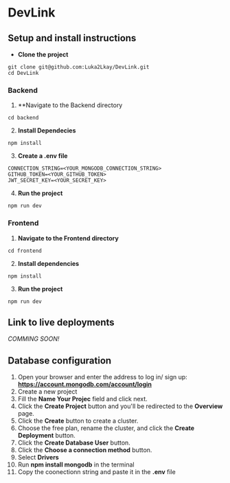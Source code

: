 # DevLink

## Setup and install instructions

- **Clone the project**

```
git clone git@github.com:Luka2Lkay/DevLink.git
cd DevLink
```

### Backend

1. **Navigate to the Backend directory

`cd backend`

2. **Install Dependecies**

`npm install`

3. **Create a .env file**

```
CONNECTION_STRING=<YOUR_MONGODB_CONNECTION_STRING>
GITHUB_TOKEN=<YOUR_GITHUB_TOKEN>
JWT_SECRET_KEY=<YOUR_SECRET_KEY>
```

4. **Run the project**

`npm run dev`

### Frontend

1. **Navigate to the Frontend directory**

`cd frontend`

2. **Install dependencies**

`npm install`

3. **Run the project**

`npm run dev`

## Link to live deployments

_COMMING SOON!_

## Database configuration

1. Open your browser and enter the address to log in/ sign up: **https://account.mongodb.com/account/login**
2. Create a new project
3. Fill the **Name Your Projec** field and click next.
4. Click the **Create Project** button and you'll be redirected to the **Overview** page.
5. Click the **Create** button to create a cluster.
6. Choose the free plan, rename the cluster, and click the **Create Deployment** button.
7. Click the **Create Database User** button.
8. Click the **Choose a connection method** button.
9. Select **Drivers**
10. Run **npm install mongodb** in the terminal
11. Copy the coonectionn string and paste it in the **.env** file
